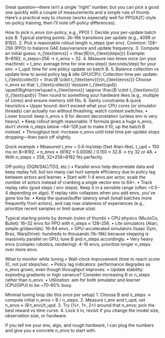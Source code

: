 Great question—there isn’t a single “right” number, but you can pick a good one quickly with a couple of measurements and a simple rule of thumb. Here’s a practical way to choose (works especially well for PPO/A2C-style on-policy training, then I’ll note off-policy differences).

How to pick n_envs (on-policy, e.g., PPO)
	1.	Decide your per-update batch size B.
Typical starting points: 2k–16k transitions per update (e.g., 4096 or 8192).
	2.	Pick a reasonable rollout length n_steps (per env).
Common: 128–256 (PPO) to balance GAE bias/variance and update frequency.
	3.	Compute an initial guess:
n_{\text{envs}} = \frac{B}{n_{\text{steps}}}
Example: B=8192, n_steps=256 → n_envs = 32.
	4.	Measure two times once (on your machine):
	•	t_env: average time for one env.step() (seconds/step) for your env.
	•	t_upd: time for one policy update on batch B.
	5.	Balance collection vs update time to avoid policy lag & idle GPU/CPU:
Collection time per update:
t_{\text{collect}} = \frac{B \cdot t_{\text{env}}}{n_{\text{envs}}}
Choose n_envs so that:
t_{\text{collect}} \lesssim t_{\text{upd}}
\quad\Rightarrow\quad
n_{\text{envs}} \approx \frac{B \cdot t_{\text{env}}}{t_{\text{upd}}}
Then round to something your hardware likes (e.g., multiple of cores) and ensure memory still fits.
	6.	Sanity constraints & quick heuristics
	•	Upper bound: don’t exceed what your CPU cores (or simulator threads) can actually run without thrashing; watch context switches.
	•	Lower bound: keep n_envs ≥ 8 for decent decorrelation (unless env is very heavy).
	•	Keep rollout length reasonable: if formula gives a huge n_envs, don’t shrink n_steps below ~64–128 just to make it fit; up the batch B instead.
	•	Throughput test: increase n_envs until total time per update stops dropping—then back off slightly.

Quick example
	•	Measured t_env = 0.6 ms/step (fast Atari-like), t_upd = 150 ms on B=8192.
	•	n_envs ≈ (8192 × 0.0006) / 0.150 ≈ 32.8 → try 32 or 48.
	•	With n_steps = 256, 32*256=8192 fits perfectly.

Off-policy (DQN/SAC/TD3, etc.)
	•	Parallel envs help decorrelate data and keep replay full, but too many can hurt sample efficiency due to policy lag between actors and learner.
	•	Start with 1–4 envs per actor, scale the number of actors instead of cranking a single vector env to 64+.
	•	Track replay ratio (grad steps / env steps). Keep it in a sensible range (often ~0.5–4 depending on algo). If replay ratio collapses when you add envs, you’ve gone too far.
	•	Keep the queue/buffer latency small (small batches more frequently from actors), and cap max staleness of experiences (e.g., prioritize recent samples or limit queue size).

Typical starting points by domain (rules of thumb)
	•	CPU physics (MuJoCo, Bullet): 16–32 envs for PPO with n_steps ≈ 128–256.
	•	Lite simulators (Atari, simple gridworlds): 16–64 envs.
	•	GPU-accelerated simulators (Isaac Gym, Brax, WarpDrive): hundreds to thousands (1k–16k) because stepping is massively parallel on GPU; tune B and n_steps accordingly.
	•	Very heavy envs (complex robotics, rendering): 4–16 envs; prioritize longer n_steps over more envs.

What to monitor while tuning
	•	Wall-clock improvement (time to reach score X), not just steps/sec.
	•	Policy lag indicators: performance degrades as n_envs grows, even though throughput improves.
	•	Update stability: exploding gradients or high variance? Consider increasing B or n_steps rather than n_envs.
	•	Utilization: aim for both simulator and learner (CPU/GPU) to be ~70–95% busy.

Minimal tuning loop (do this once per setup)
	1.	Choose B and n_steps → compute initial n_envs = B / n_steps.
	2.	Measure t_env and t_upd, set n_envs ≈ (B·t_env)/t_upd.
	3.	Try {½×, 1×, 2×} around that n_envs; pick the best reward vs time curve.
	4.	Lock it in; revisit if you change the model size, observation size, or hardware.

If you tell me your env, algo, and rough hardware, I can plug the numbers and give you a concrete n_envs to start with.